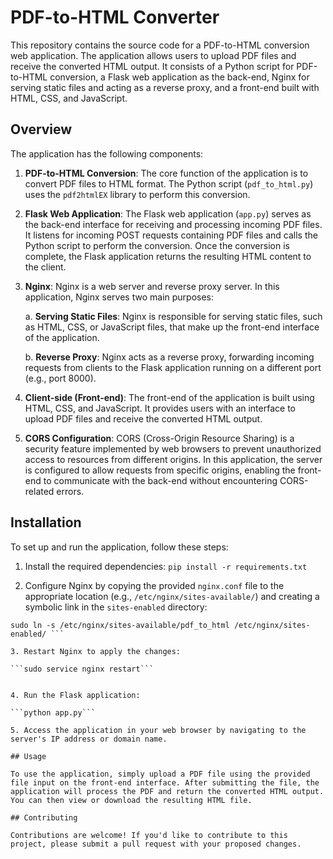# PDF-to-HTML Converter

This repository contains the source code for a PDF-to-HTML conversion web application. The application allows users to upload PDF files and receive the converted HTML output. It consists of a Python script for PDF-to-HTML conversion, a Flask web application as the back-end, Nginx for serving static files and acting as a reverse proxy, and a front-end built with HTML, CSS, and JavaScript.

## Overview

The application has the following components:

1. **PDF-to-HTML Conversion**: The core function of the application is to convert PDF files to HTML format. The Python script (`pdf_to_html.py`) uses the `pdf2htmlEX` library to perform this conversion.

2. **Flask Web Application**: The Flask web application (`app.py`) serves as the back-end interface for receiving and processing incoming PDF files. It listens for incoming POST requests containing PDF files and calls the Python script to perform the conversion. Once the conversion is complete, the Flask application returns the resulting HTML content to the client.

3. **Nginx**: Nginx is a web server and reverse proxy server. In this application, Nginx serves two main purposes:

   a. **Serving Static Files**: Nginx is responsible for serving static files, such as HTML, CSS, or JavaScript files, that make up the front-end interface of the application.

   b. **Reverse Proxy**: Nginx acts as a reverse proxy, forwarding incoming requests from clients to the Flask application running on a different port (e.g., port 8000).

4. **Client-side (Front-end)**: The front-end of the application is built using HTML, CSS, and JavaScript. It provides users with an interface to upload PDF files and receive the converted HTML output.

5. **CORS Configuration**: CORS (Cross-Origin Resource Sharing) is a security feature implemented by web browsers to prevent unauthorized access to resources from different origins. In this application, the server is configured to allow requests from specific origins, enabling the front-end to communicate with the back-end without encountering CORS-related errors.

## Installation

To set up and run the application, follow these steps:

1. Install the required dependencies:
```pip install -r requirements.txt```

2. Configure Nginx by copying the provided `nginx.conf` file to the appropriate location (e.g., `/etc/nginx/sites-available/`) and creating a symbolic link in the `sites-enabled` directory:

```sudo cp nginx.conf /etc/nginx/sites-available/pdf_to_html
sudo ln -s /etc/nginx/sites-available/pdf_to_html /etc/nginx/sites-enabled/ ```

3. Restart Nginx to apply the changes:

```sudo service nginx restart```


4. Run the Flask application:

```python app.py```

5. Access the application in your web browser by navigating to the server's IP address or domain name.

## Usage

To use the application, simply upload a PDF file using the provided file input on the front-end interface. After submitting the file, the application will process the PDF and return the converted HTML output. You can then view or download the resulting HTML file.

## Contributing

Contributions are welcome! If you'd like to contribute to this project, please submit a pull request with your proposed changes.





